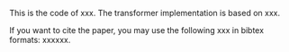 This is the code of xxx.
The transformer implementation is based on xxx.

If you want to cite the paper, you may use the following xxx in bibtex formats:
xxxxxx.
